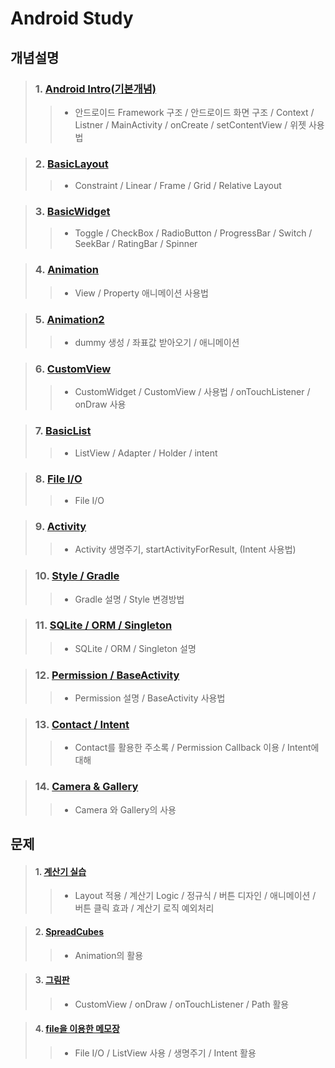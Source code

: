 # Android Study

## 개념설명
> ### 1. [Android Intro(기본개념)](https://github.com/Lee-KyungSeok/Study/tree/master/Android/Contents/Basic%20Concept)
>> - 안드로이드 Framework 구조 / 안드로이드 화면 구조 / Context / Listner / MainActivity / onCreate / setContentView / 위젯 사용법

> ### 2. [BasicLayout](https://github.com/Lee-KyungSeok/Study/tree/master/Android/Contents/BasicLayout)
>> - Constraint / Linear / Frame / Grid / Relative Layout

> ### 3. [BasicWidget](https://github.com/Lee-KyungSeok/Study/tree/master/Android/Contents/BasicWidget)
>> - Toggle / CheckBox / RadioButton / ProgressBar / Switch / SeekBar / RatingBar / Spinner

> ### 4. [Animation](https://github.com/Lee-KyungSeok/Study/tree/master/Android/Contents/Animation)
>> - View / Property 애니메이션 사용법

> ### 5. [Animation2 ](https://github.com/Lee-KyungSeok/Study/tree/master/Android/Contents/Animation2)
>> - dummy 생성 / 좌표값 받아오기 / 애니메이션

> ### 6. [CustomView](https://github.com/Lee-KyungSeok/Study/tree/master/Android/Contents/CustomView)
>> - CustomWidget / CustomView / 사용법 / onTouchListener / onDraw 사용

> ### 7. [BasicList](https://github.com/Lee-KyungSeok/Study/tree/master/Android/Contents/BasicList)
>> - ListView / Adapter / Holder / intent

> ### 8. [File I/O](https://github.com/Lee-KyungSeok/Study/tree/master/Android/Contents/FileIO)
>> - File I/O

> ### 9. [Activity ](https://github.com/Lee-KyungSeok/Study/tree/master/Android/Contents/Activity)
>> - Activity 생명주기, startActivityForResult, (Intent 사용법)

> ### 10. [Style /  Gradle](https://github.com/Lee-KyungSeok/Study/tree/master/Android/Contents/Gradle,Style)
>> - Gradle 설명 / Style 변경방법

> ### 11. [SQLite / ORM / Singleton ](https://github.com/Lee-KyungSeok/Study/tree/master/Android/Contents/SQLite%2CORM%2CSingleton)
>> - SQLite / ORM / Singleton 설명

> ### 12. [Permission /  BaseActivity](https://github.com/Lee-KyungSeok/Study/tree/master/Android/Contents/Permission)
>> - Permission 설명 / BaseActivity 사용법

> ### 13. [Contact / Intent](https://github.com/Lee-KyungSeok/Study/tree/master/Android/Contents/Contact)
>> - Contact를 활용한 주소록 / Permission Callback 이용 / Intent에 대해

> ### 14. [Camera & Gallery](https://github.com/Lee-KyungSeok/Study/tree/master/Android/Contents/Camera)
>> - Camera 와 Gallery의 사용


## 문제
>#### 1. [계산기 실습](https://github.com/Lee-KyungSeok/Study/tree/master/Android/Example/BasicCalculator)
>> - Layout 적용 / 계산기 Logic / 정규식 / 버튼 디자인 / 애니메이션 / 버튼 클릭 효과 / 계산기 로직 예외처리

>#### 2. [SpreadCubes](https://github.com/Lee-KyungSeok/Study/tree/master/Android/Example/SpreadCubes)
>> - Animation의 활용

> #### 3. [그림판](https://github.com/Lee-KyungSeok/Study/tree/master/Android/Example/CustomView2)
>> - CustomView / onDraw / onTouchListener / Path 활용

> #### 4. [file을 이용한 메모장](https://github.com/Lee-KyungSeok/Study/tree/master/Android/Example/AndroidMemoFile)
>> - File I/O / ListView 사용 / 생명주기 / Intent 활용
